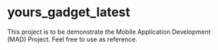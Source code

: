# yours_gadget_latest

This project is to be demonstrate the Mobile Application Development (MAD) Project. Feel free to use as reference.

